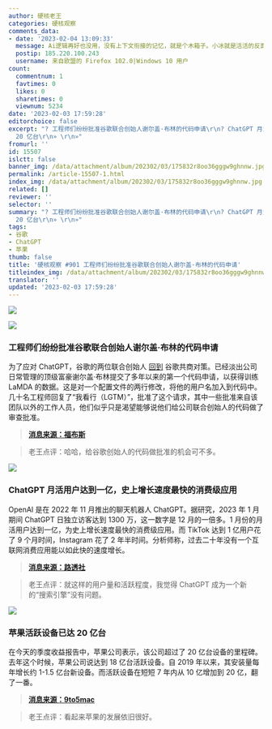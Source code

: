```yaml
---
author: 硬核老王
categories: 硬核观察
comments_data:
- date: '2023-02-04 13:09:33'
  message: Ai逻辑再好也没用，没有上下文衔接的记忆，就是个木箱子。小冰就是活活的反面教材
  postip: 185.220.100.243
  username: 来自欧盟的 Firefox 102.0|Windows 10 用户
count:
  commentnum: 1
  favtimes: 0
  likes: 0
  sharetimes: 0
  viewnum: 5234
date: '2023-02-03 17:59:28'
editorchoice: false
excerpt: "? 工程师们纷纷批准谷歌联合创始人谢尔盖·布林的代码申请\r\n? ChatGPT 月活用户达到一亿，史上增长速度最快的消费级应用\r\n? 苹果活跃设备已达
  20 亿台\r\n» \r\n»"
fromurl: ''
id: 15507
islctt: false
banner_img: /data/attachment/album/202302/03/175832r8oo36gggw9ghnnw.jpg
permalink: /article-15507-1.html
index_img: /data/attachment/album/202302/03/175832r8oo36gggw9ghnnw.jpg
related: []
reviewer: ''
selector: ''
summary: "? 工程师们纷纷批准谷歌联合创始人谢尔盖·布林的代码申请\r\n? ChatGPT 月活用户达到一亿，史上增长速度最快的消费级应用\r\n? 苹果活跃设备已达
  20 亿台\r\n» \r\n»"
tags:
- 谷歌
- ChatGPT
- 苹果
thumb: false
title: '硬核观察 #901 工程师们纷纷批准谷歌联合创始人谢尔盖·布林的代码申请'
titleindex_img: /data/attachment/album/202302/03/175832r8oo36gggw9ghnnw.jpg
translator: ''
updated: '2023-02-03 17:59:28'
---
```


![](/data/attachment/album/202302/03/175832r8oo36gggw9ghnnw.jpg)


![](/data/attachment/album/202302/03/175841qujrrhg3ghzhqorx.jpg)


### 工程师们纷纷批准谷歌联合创始人谢尔盖·布林的代码申请


为了应对 ChatGPT，谷歌的两位联合创始人 [回到](/article-15465-1.html) 谷歌共商对策。已经淡出公司日常管理的顶级富豪谢尔盖·布林提交了多年以来的第一个代码申请，以获得训练 LaMDA 的数据。这是对一个配置文件的两行修改，将他的用户名加入到代码中。几十名工程师回复了“我看行（LGTM）”，批准了这个请求，其中一些批准来自该团队以外的工作人员，他们似乎只是渴望能够说他们给公司联合创始人的代码做了审查批准。



> 
> **[消息来源：福布斯](https://www.forbes.com/sites/richardnieva/2023/01/31/sergey-brin-code-request-lamda/?sh=719e5fdb7ce6)**
> 
> 
> 



> 
> 老王点评：哈哈，给谷歌创始人的代码做批准的机会可不多。
> 
> 
> 


![](/data/attachment/album/202302/03/175852lcylofo9xxfy69l3.jpg)


### ChatGPT 月活用户达到一亿，史上增长速度最快的消费级应用


OpenAI 是在 2022 年 11 月推出的聊天机器人 ChatGPT。据研究，2023 年 1 月期间 ChatGPT 日独立访客达到 1300 万，这一数字是 12 月的一倍多。1 月份的月活用户达到一亿，为史上增长速度最快的消费级应用。而 TikTok 达到 1 亿用户花了 9 个月时间，Instagram 花了 2 年半时间。分析师称，过去二十年没有一个互联网消费应用能以如此快的速度增长。



> 
> **[消息来源：路透社](https://www.reuters.com/technology/chatgpt-sets-record-fastest-growing-user-base-analyst-note-2023-02-01/)**
> 
> 
> 



> 
> 老王点评：就这样的用户量和活跃程度，我觉得 ChatGPT 成为一个新的“搜索引擎”没有问题。
> 
> 
> 


![](/data/attachment/album/202302/03/175906iyoyj4ccwj9n3fwf.jpg)


### 苹果活跃设备已达 20 亿台


在今天的季度收益报告中，苹果公司表示，该公司超过了 20 亿台设备的里程碑。去年这个时候，苹果公司说达到 18 亿台活跃设备。自 2019 年以来，其安装量每年增长约 1-1.5 亿台新设备。而活跃设备在短短 7 年内从 10 亿增加到 20 亿，翻了一番。



> 
> **[消息来源：9to5mac](https://9to5mac.com/2023/02/02/apple-hits-2-billion-active-devices/)**
> 
> 
> 



> 
> 老王点评：看起来苹果的发展依旧很好。
> 
> 
>